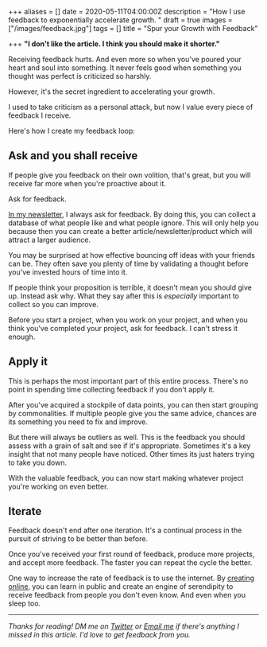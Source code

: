 +++
aliases = []
date = 2020-05-11T04:00:00Z
description = "How I use feedback to exponentially accelerate growth. "
draft = true
images = ["/images/feedback.jpg"]
tags = []
title = "Spur your Growth with Feedback"

+++
**"I don't like the article. I think you should make it shorter."**

Receiving feedback hurts. And even more so when you've poured your heart and soul into something. It never feels good when something you thought was perfect is criticized so harshly.

However, it's the secret ingredient to accelerating your growth.

I used to take criticism as a personal attack, but now I value every piece of feedback I receive.

Here's how I create my feedback loop:

## Ask and you shall receive

If people give you feedback on their own volition, that's great, but you will receive far more when you're proactive about it.

Ask for feedback.

[In my newsletter](https://mondaymail.substack.com/), I always ask for feedback. By doing this, you can collect a database of what people like and what people ignore. This will only help you because then you can create a better article/newsletter/product which will attract a larger audience.

You may be surprised at how effective bouncing off ideas with your friends can be. They often save you plenty of time by validating a thought before you've invested hours of time into it.

If people think your proposition is terrible, it doesn't mean you should give up. Instead ask why. What they say after this is _especially_ important to collect so you can improve.

Before you start a project, when you work on your project, and when you think you've completed your project, ask for feedback. I can't stress it enough.

## Apply it

This is perhaps the most important part of this entire process. There's no point in spending time collecting feedback if you don't apply it.

After you've acquired a stockpile of data points, you can then start grouping by commonalities. If multiple people give you the same advice, chances are its something you need to fix and improve.

But there will always be outliers as well. This is the feedback you should assess with a grain of salt and see if it's appropriate. Sometimes it's a key insight that not many people have noticed. Other times its just haters trying to take you down.

With the valuable feedback, you can now start making whatever project you're working on even better.

## Iterate

Feedback doesn't end after one iteration. It's a continual process in the pursuit of striving to be better than before.

Once you've received your first round of feedback, produce more projects, and accept more feedback. The faster you can repeat the cycle the better.

One way to increase the rate of feedback is to use the internet. By [creating online](https://www.andyjgao.com/blog/why-i-created-blog/), you can learn in public and create an engine of serendipity to receive feedback from people you don't even know. And even when you sleep too.

***

_Thanks for reading! DM me on_ [_Twitter_](https://twitter.com/AndyJGao) _or_ [_Email me_](mailto:hello@andyjgao.com) _if there's anything I missed in this article. I'd love to get feedback from you._